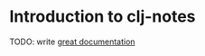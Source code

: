 # Introduction to clj-notes

TODO: write [great documentation](http://jacobian.org/writing/what-to-write/)

